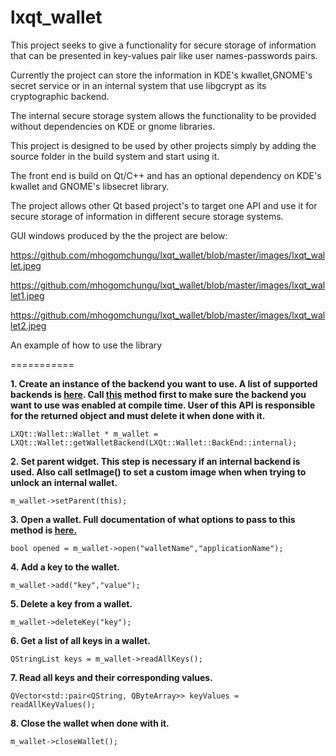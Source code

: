 lxqt_wallet
===========

This project seeks to give a functionality for secure storage of information that can be presented in key-values pair
like user names-passwords pairs.

Currently the project can store the information in KDE's kwallet,GNOME's secret service or in an internal system that use libgcrypt
as its cryptographic backend.

The internal secure storage system allows the functionality to be provided without dependencies on KDE or gnome libraries.

This project is designed to be used by other projects simply by adding the source folder in the build system and start using it.

The front end is build on Qt/C++ and has an optional dependency on KDE's kwallet and GNOME's libsecret library.

The project allows other Qt based project's to target one API and use it for secure storage of information in different
secure storage systems.

GUI windows produced by the the project are below:

https://github.com/mhogomchungu/lxqt_wallet/blob/master/images/lxqt_wallet.jpeg

https://github.com/mhogomchungu/lxqt_wallet/blob/master/images/lxqt_wallet1.jpeg

https://github.com/mhogomchungu/lxqt_wallet/blob/master/images/lxqt_wallet2.jpeg


An example of how to use the library

===========

**1. Create an instance of the backend you want to use. A list of supported backends is <a href="https://github.com/mhogomchungu/lxqt_wallet/blob/777d85735a1149c143a4d8933194d24fa5445174/frontend/lxqt_wallet.h#L51">here</a>. Call <a href="https://github.com/mhogomchungu/lxqt_wallet/blob/777d85735a1149c143a4d8933194d24fa5445174/frontend/lxqt_wallet.h#L61">this</a> method first to make sure the backend you want to use was enabled at compile time. User of this API is responsible for the returned object and must delete it when done with it.**

```
LXQt::Wallet::Wallet * m_wallet = LXQt::Wallet::getWalletBackend(LXQt::Wallet::BackEnd::internal);
```
**2. Set parent widget. This step is necessary if an internal backend is used. Also call setImage() to set a custom image when when trying to unlock an internal wallet.**
```
m_wallet->setParent(this);
```
**3. Open a wallet. Full documentation of what options to pass to this method is <a href="https://github.com/mhogomchungu/lxqt_wallet/blob/777d85735a1149c143a4d8933194d24fa5445174/frontend/lxqt_wallet.h#L186">here.</a>**
```
bool opened = m_wallet->open("walletName","applicationName");
```
**4. Add a key to the wallet.**
```
m_wallet->add("key","value");
```
**5. Delete a key from a wallet.**
```
m_wallet->deleteKey("key");
```
**6. Get a list of all keys in a wallet.**
```
QStringList keys = m_wallet->readAllKeys();
```
**7. Read all keys and their corresponding values.**
```
QVector<std::pair<QString, QByteArray>> keyValues = readAllKeyValues();
```
**8. Close the wallet when done with it.**
```
m_wallet->closeWallet();
```

